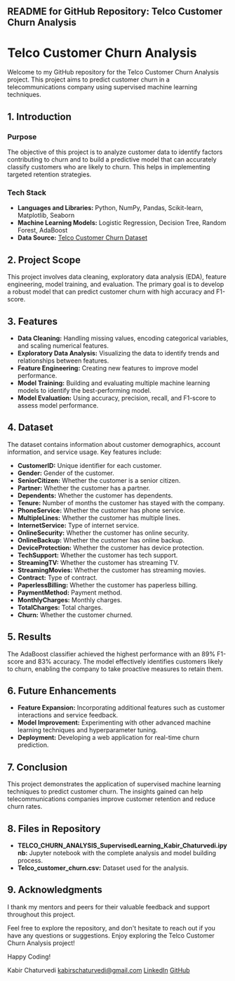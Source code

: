 ## README for GitHub Repository: Telco Customer Churn Analysis

# Telco Customer Churn Analysis

Welcome to my GitHub repository for the Telco Customer Churn Analysis project. This project aims to predict customer churn in a telecommunications company using supervised machine learning techniques.

## 1. Introduction
### Purpose
The objective of this project is to analyze customer data to identify factors contributing to churn and to build a predictive model that can accurately classify customers who are likely to churn. This helps in implementing targeted retention strategies.

### Tech Stack
- **Languages and Libraries:** Python, NumPy, Pandas, Scikit-learn, Matplotlib, Seaborn
- **Machine Learning Models:** Logistic Regression, Decision Tree, Random Forest, AdaBoost
- **Data Source:** [Telco Customer Churn Dataset](https://www.kaggle.com/blastchar/telco-customer-churn)

## 2. Project Scope
This project involves data cleaning, exploratory data analysis (EDA), feature engineering, model training, and evaluation. The primary goal is to develop a robust model that can predict customer churn with high accuracy and F1-score.

## 3. Features
- **Data Cleaning:** Handling missing values, encoding categorical variables, and scaling numerical features.
- **Exploratory Data Analysis:** Visualizing the data to identify trends and relationships between features.
- **Feature Engineering:** Creating new features to improve model performance.
- **Model Training:** Building and evaluating multiple machine learning models to identify the best-performing model.
- **Model Evaluation:** Using accuracy, precision, recall, and F1-score to assess model performance.

## 4. Dataset
The dataset contains information about customer demographics, account information, and service usage. Key features include:
- **CustomerID:** Unique identifier for each customer.
- **Gender:** Gender of the customer.
- **SeniorCitizen:** Whether the customer is a senior citizen.
- **Partner:** Whether the customer has a partner.
- **Dependents:** Whether the customer has dependents.
- **Tenure:** Number of months the customer has stayed with the company.
- **PhoneService:** Whether the customer has phone service.
- **MultipleLines:** Whether the customer has multiple lines.
- **InternetService:** Type of internet service.
- **OnlineSecurity:** Whether the customer has online security.
- **OnlineBackup:** Whether the customer has online backup.
- **DeviceProtection:** Whether the customer has device protection.
- **TechSupport:** Whether the customer has tech support.
- **StreamingTV:** Whether the customer has streaming TV.
- **StreamingMovies:** Whether the customer has streaming movies.
- **Contract:** Type of contract.
- **PaperlessBilling:** Whether the customer has paperless billing.
- **PaymentMethod:** Payment method.
- **MonthlyCharges:** Monthly charges.
- **TotalCharges:** Total charges.
- **Churn:** Whether the customer churned.

## 5. Results
The AdaBoost classifier achieved the highest performance with an 89% F1-score and 83% accuracy. The model effectively identifies customers likely to churn, enabling the company to take proactive measures to retain them.

## 6. Future Enhancements
- **Feature Expansion:** Incorporating additional features such as customer interactions and service feedback.
- **Model Improvement:** Experimenting with other advanced machine learning techniques and hyperparameter tuning.
- **Deployment:** Developing a web application for real-time churn prediction.

## 7. Conclusion
This project demonstrates the application of supervised machine learning techniques to predict customer churn. The insights gained can help telecommunications companies improve customer retention and reduce churn rates.

## 8. Files in Repository
- **TELCO_CHURN_ANALYSIS_SupervisedLearning_Kabir_Chaturvedi.ipynb:** Jupyter notebook with the complete analysis and model building process.
- **Telco_customer_churn.csv:** Dataset used for the analysis.

## 9. Acknowledgments
I thank my mentors and peers for their valuable feedback and support throughout this project.

Feel free to explore the repository, and don't hesitate to reach out if you have any questions or suggestions. Enjoy exploring the Telco Customer Churn Analysis project!

Happy Coding!

Kabir Chaturvedi
[kabirschaturvedi@gmail.com](mailto:kabirschaturvedi@gmail.com)
[LinkedIn](https://www.linkedin.com/in/kabir-chaturvedi)
[GitHub](https://github.com/kabirchaturvedi)
